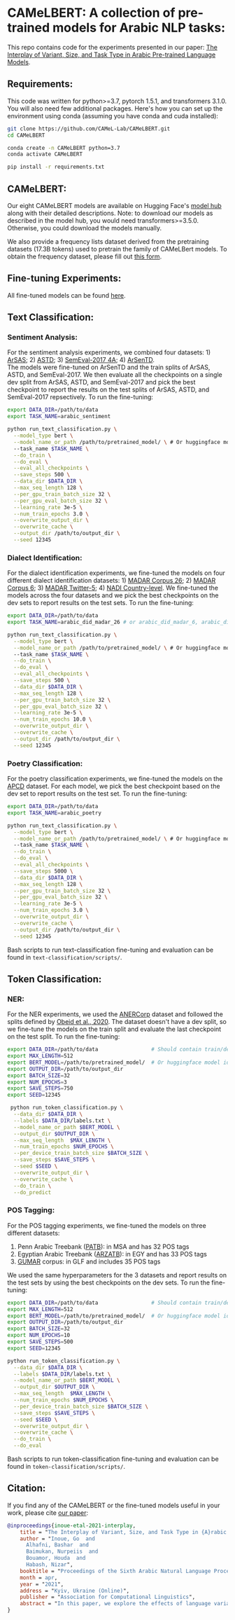 # CAMeLBERT: A collection of pre-trained models for Arabic NLP tasks:

This repo contains code for the experiments presented in our paper: [The Interplay of Variant, Size, and Task Type in Arabic Pre-trained Language Models](https://arxiv.org/pdf/2103.06678.pdf).

## Requirements:

This code was written for python>=3.7, pytorch 1.5.1, and transformers 3.1.0. You will also need few additional packages. Here's how you can set up the environment using conda (assuming you have conda and cuda installed):

```bash
git clone https://github.com/CAMeL-Lab/CAMeLBERT.git
cd CAMeLBERT

conda create -n CAMeLBERT python=3.7
conda activate CAMeLBERT

pip install -r requirements.txt
```

## CAMeLBERT:

Our eight CAMeLBERT models are available on Hugging Face's [model hub](https://huggingface.co/CAMeL-Lab) along with their detailed descriptions. Note: to download our models as described in the model hub, you would need transformers>=3.5.0. Otherwise, you could download the models manually.

We also provide a frequency lists dataset derived from the pretraining datasets (17.3B tokens) used to pretrain the family of CAMeLBert models.
To obtain the frequency dataset, please fill out [this form](https://docs.google.com/forms/d/e/1FAIpQLSfM84AQx9uFPFYZNsslVxEJmfGz0ObA0WfrEJoKN20HKxy2sg/viewform?usp=sharing).


## Fine-tuning Experiments:

All fine-tuned models can be found [here](https://drive.google.com/drive/folders/15feD46cPcRBybdUUKKrzR9zTxj2QBJ5w?usp=sharing).

## Text Classification:

### Sentiment Analysis:

For the sentiment analysis experiments, we combined four datasets: 1) [ArSAS](http://lrec-conf.org/workshops/lrec2018/W30/pdf/22_W30.pdf); 2) [ASTD](https://www.aclweb.org/anthology/D15-1299.pdf); 3) [SemEval-2017 4A](https://www.aclweb.org/anthology/S17-2088.pdf); 4) [ArSenTD](https://arxiv.org/pdf/1906.01830.pdf).</br>
The models were fine-tuned on ArSenTD and the train splits of ArSAS, ASTD, and SemEval-2017. We then evaluate all the checkpoints on 
a single dev split from ArSAS, ASTD, and SemEval-2017 and pick the best checkpoint to report the results on the test splits of ArSAS, ASTD, and SemEval-2017 repsectively. To run the fine-tuning:

```bash
export DATA_DIR=/path/to/data
export TASK_NAME=arabic_sentiment

python run_text_classification.py \
  --model_type bert \
  --model_name_or_path /path/to/pretrained_model/ \ # Or huggingface model id 
  --task_name $TASK_NAME \
  --do_train \
  --do_eval \
  --eval_all_checkpoints \
  --save_steps 500 \
  --data_dir $DATA_DIR \
  --max_seq_length 128 \
  --per_gpu_train_batch_size 32 \
  --per_gpu_eval_batch_size 32 \
  --learning_rate 3e-5 \
  --num_train_epochs 3.0 \
  --overwrite_output_dir \
  --overwrite_cache \
  --output_dir /path/to/output_dir \
  --seed 12345
```

### Dialect Identification:

For the dialect identification experiments, we fine-tuned the models on four different dialect identification datasets: 1) [MADAR Corpus 26](https://www.aclweb.org/anthology/C18-1113.pdf); 2) [MADAR Corpus 6](https://www.aclweb.org/anthology/C18-1113.pdf); 3) [MADAR Twitter-5](https://www.aclweb.org/anthology/W19-4622.pdf); 4) [NADI Country-level](https://www.aclweb.org/anthology/2020.wanlp-1.9.pdf). We fine-tuned the models across the four datasets and we pick the best checkpoints on the dev sets to report results on the test sets. To run the fine-tuning:


```bash
export DATA_DIR=/path/to/data
export TASK_NAME=arabic_did_madar_26 # or arabic_did_madar_6, arabic_did_madar_twitter, arabic_did_nadi_country

python run_text_classification.py \
  --model_type bert \
  --model_name_or_path /path/to/pretrained_model/ \ # Or huggingface model id
  --task_name $TASK_NAME \
  --do_train \
  --do_eval \
  --eval_all_checkpoints \
  --save_steps 500 \
  --data_dir $DATA_DIR \
  --max_seq_length 128 \
  --per_gpu_train_batch_size 32 \
  --per_gpu_eval_batch_size 32 \
  --learning_rate 3e-5 \
  --num_train_epochs 10.0 \
  --overwrite_output_dir \
  --overwrite_cache \
  --output_dir /path/to/output_dir \
  --seed 12345
```

### Poetry Classification:

For the poetry classification experiments, we fine-tuned the models on the [APCD](https://arxiv.org/pdf/1905.05700.pdf) dataset. For each model, we pick the best checkpoint based on the dev set to report results on the test set. To run the fine-tuning:

```bash
export DATA_DIR=/path/to/data
export TASK_NAME=arabic_poetry

python run_text_classification.py \
  --model_type bert \
  --model_name_or_path /path/to/pretrained_model/ \ # Or huggingface model id
  --task_name $TASK_NAME \
  --do_train \
  --do_eval \
  --eval_all_checkpoints \
  --save_steps 5000 \
  --data_dir $DATA_DIR \
  --max_seq_length 128 \
  --per_gpu_train_batch_size 32 \
  --per_gpu_eval_batch_size 32 \
  --learning_rate 3e-5 \
  --num_train_epochs 3.0 \
  --overwrite_output_dir \
  --overwrite_cache \
  --output_dir /path/to/output_dir \
  --seed 12345
```

Bash scripts to run text-classification fine-tuning and evaluation can be found in `text-classification/scripts/`.


## Token Classification:

### NER:

For the NER experiments, we used the [ANERCorp](https://link.springer.com/chapter/10.1007/978-3-540-70939-8_13) dataset and followed the splits defined by [Obeid et al., 2020](https://camel.abudhabi.nyu.edu/anercorp/).
The dataset doesn't have a dev split, so we fine-tune the models on the train split and evaluate the last checkpoint on the test split.
To run the fine-tuning:


```bash
export DATA_DIR=/path/to/data                 # Should contain train/dev/test/labels files
export MAX_LENGTH=512
export BERT_MODEL=/path/to/pretrained_model/  # Or huggingface model id
export OUTPUT_DIR=/path/to/output_dir
export BATCH_SIZE=32
export NUM_EPOCHS=3
export SAVE_STEPS=750
export SEED=12345

 python run_token_classification.py \
  --data_dir $DATA_DIR \
  --labels $DATA_DIR/labels.txt \
  --model_name_or_path $BERT_MODEL \
  --output_dir $OUTPUT_DIR \
  --max_seq_length  $MAX_LENGTH \
  --num_train_epochs $NUM_EPOCHS \
  --per_device_train_batch_size $BATCH_SIZE \
  --save_steps $SAVE_STEPS \
  --seed $SEED \
  --overwrite_output_dir \
  --overwrite_cache \
  --do_train \
  --do_predict
```

### POS Tagging:

For the POS tagging experiments, we fine-tuned the models on three different datasets:<br/>

1. Penn Arabic Treebank ([PATB](https://www.ldc.upenn.edu/sites/www.ldc.upenn.edu/files/nemlar2004-penn-arabic-treebank.pdf)): in MSA and has 32 POS tags
2. Egyptian Arabic Treebank ([ARZATB](https://catalog.ldc.upenn.edu/LDC2018T23)): in EGY and has 33 POS tags
3. [GUMAR](https://www.aclweb.org/anthology/L18-1607.pdf) corpus: in GLF and includes 35 POS tags

We used the same hyperparameters for the 3 datasets and report results on the test sets by using the best checkpoints on the dev sets. To run the fine-tuning:

```bash
export DATA_DIR=/path/to/data                 # Should contain train/dev/test/labels files
export MAX_LENGTH=512
export BERT_MODEL=/path/to/pretrained_model/  # Or huggingface model id
export OUTPUT_DIR=/path/to/output_dir
export BATCH_SIZE=32
export NUM_EPOCHS=10
export SAVE_STEPS=500
export SEED=12345

python run_token_classification.py \
  --data_dir $DATA_DIR \
  --labels $DATA_DIR/labels.txt \
  --model_name_or_path $BERT_MODEL \
  --output_dir $OUTPUT_DIR \
  --max_seq_length  $MAX_LENGTH \
  --num_train_epochs $NUM_EPOCHS \
  --per_device_train_batch_size $BATCH_SIZE \
  --save_steps $SAVE_STEPS \
  --seed $SEED \
  --overwrite_output_dir \
  --overwrite_cache \
  --do_train \
  --do_eval
```

Bash scripts to run token-classification fine-tuning and evaluation can be found in `token-classification/scripts/`.

## Citation:

If you find any of the CAMeLBERT or the fine-tuned models useful in your work, please cite [our paper](https://arxiv.org/pdf/2103.06678.pdf):
```bibtex
@inproceedings{inoue-etal-2021-interplay,
    title = "The Interplay of Variant, Size, and Task Type in {A}rabic Pre-trained Language Models",
    author = "Inoue, Go  and
      Alhafni, Bashar  and
      Baimukan, Nurpeiis  and
      Bouamor, Houda  and
      Habash, Nizar",
    booktitle = "Proceedings of the Sixth Arabic Natural Language Processing Workshop",
    month = apr,
    year = "2021",
    address = "Kyiv, Ukraine (Online)",
    publisher = "Association for Computational Linguistics",
    abstract = "In this paper, we explore the effects of language variants, data sizes, and fine-tuning task types in Arabic pre-trained language models. To do so, we build three pre-trained language models across three variants of Arabic: Modern Standard Arabic (MSA), dialectal Arabic, and classical Arabic, in addition to a fourth language model which is pre-trained on a mix of the three. We also examine the importance of pre-training data size by building additional models that are pre-trained on a scaled-down set of the MSA variant. We compare our different models to each other, as well as to eight publicly available models by fine-tuning them on five NLP tasks spanning 12 datasets. Our results suggest that the variant proximity of pre-training data to fine-tuning data is more important than the pre-training data size. We exploit this insight in defining an optimized system selection model for the studied tasks.",
}
```
